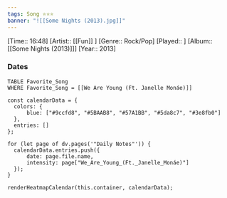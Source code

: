 ```yaml
---
tags: Song ⭐⭐⭐ 
banner: "![[Some Nights (2013).jpg]]"
---
```

[Time:: 16:48]
[Artist:: [[Fun]] ]
[Genre:: Rock/Pop]
[Played:: ]
[Album:: [[Some Nights (2013)]]]
[Year:: 2013]
### Dates
````dataview
TABLE Favorite_Song
WHERE Favorite_Song = [[We Are Young (Ft. Janelle Monáe)]]
````
  ```dataviewjs
const calendarData = { 
	colors: { 
		blue: ["#9ccfd8", "#5BAAB8", "#57A1BB", "#5da8c7", "#3e8fb0"] 
	}, 
	entries: [] 
}; 

for (let page of dv.pages('"Daily Notes"')) { 
	calendarData.entries.push({ 
		date: page.file.name, 
		intensity: page["We_Are_Young_(Ft._Janelle_Monáe)"]
	}); 
} 

renderHeatmapCalendar(this.container, calendarData);
```
